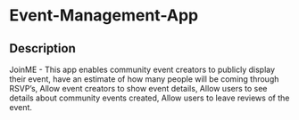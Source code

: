 # Event-Management-App

## Description
JoinME - This app enables community event creators to publicly display their event, have an estimate of how many people will be coming through RSVP’s, Allow event creators to show event details, Allow users to see details about community events created, Allow users to leave reviews of the event.